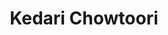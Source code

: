 ---
title: Kedari Chowtoori
image: "@assets/people/KC.jpg"
startYear: "2024"
endYear: "2025"
pronouns: "he/him"
social: 
    website: "https://github.com/"
---